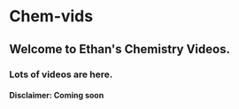 # Chem-vids
## Welcome to Ethan's Chemistry Videos.
### Lots of videos are here.
#### Disclaimer: Coming soon

